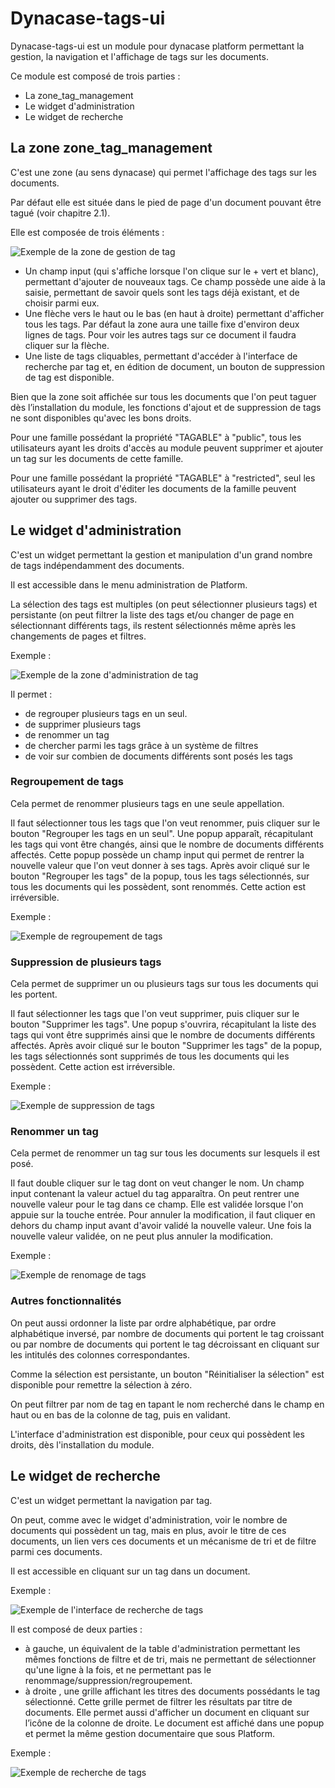 # Dynacase-tags-ui

Dynacase-tags-ui est un module pour dynacase platform permettant la gestion, la navigation et l'affichage de tags sur les documents.

Ce module est composé de trois parties :

* La zone_tag_management
* Le widget d'administration
* Le widget de recherche

## La zone zone_tag_management

C'est une zone (au sens dynacase) qui permet l'affichage des tags sur les documents.

Par défaut elle est située dans le pied de page d'un document pouvant être tagué (voir chapitre 2.1).

Elle est composée de trois éléments :

![ Exemple de la zone de gestion de tag ](zone_tag_management.png)

* Un champ input (qui s'affiche lorsque l'on clique sur le + vert et blanc), permettant d'ajouter de nouveaux tags. Ce champ possède une aide à la saisie, permettant de savoir quels sont les tags déjà existant, et de choisir parmi eux.
* Une flèche vers le haut ou le bas (en haut à droite) permettant d'afficher tous les tags. Par défaut la zone aura une taille fixe d'environ deux lignes de tags. Pour voir les autres tags sur ce document il faudra cliquer sur la flèche.
* Une liste de tags cliquables, permettant d'accéder à l'interface de recherche par tag et, en édition de document, un bouton de suppression de tag est disponible.

Bien que la zone soit affichée sur tous les documents que l'on peut taguer dès l’installation du module, les fonctions d'ajout et de suppression de tags ne sont disponibles qu'avec les bons droits.

Pour une famille possédant la propriété "TAGABLE" à "public", tous les utilisateurs ayant les droits d'accès au module peuvent supprimer et ajouter un tag sur les documents de cette famille.

Pour une famille possédant la propriété "TAGABLE" à "restricted", seul les utilisateurs ayant le droit d'éditer les documents de la famille peuvent ajouter ou supprimer des tags.

## Le widget d'administration

C'est un widget permettant la gestion et manipulation d'un grand nombre de tags indépendamment des documents.

Il est accessible dans le menu administration de Platform.

La sélection des tags est multiples (on peut sélectionner plusieurs tags) et persistante (on peut filtrer la liste des tags et/ou changer de page en sélectionnant différents tags, ils restent sélectionnés même après les changements de pages et filtres.

Exemple :

![ Exemple de la zone d'administration de tag ](admin_tag.png)

Il permet :

* de regrouper plusieurs tags en un seul.
* de supprimer plusieurs tags
* de renommer un tag
* de chercher parmi les tags grâce à un système de filtres
* de voir sur combien de documents différents sont posés les tags

### Regroupement de tags

Cela permet de renommer plusieurs tags en une seule appellation.

Il faut sélectionner tous les tags que l'on veut renommer, puis cliquer sur le bouton "Regrouper les tags en un seul".
Une popup apparaît, récapitulant les tags qui vont être changés, ainsi que le nombre de documents différents affectés.
Cette popup possède un champ input qui permet de rentrer la nouvelle valeur que l'on veut donner à ses tags.
Après avoir cliqué sur le bouton "Regrouper les tags" de la popup, tous les tags sélectionnés, sur tous les documents qui les possèdent, sont renommés.
Cette action est irréversible.

Exemple :

![ Exemple de regroupement de tags ](admin_tag_regroup.png)

### Suppression de plusieurs tags

Cela permet de supprimer un ou plusieurs tags sur tous les documents qui les portent.

Il faut sélectionner les tags que l'on veut supprimer, puis cliquer sur le bouton "Supprimer les tags".
Une popup s'ouvrira, récapitulant la liste des tags qui vont être supprimés ainsi que le nombre de documents différents affectés.
Après avoir cliqué sur le bouton "Supprimer les tags" de la popup, les tags sélectionnés sont supprimés de tous les documents qui les possèdent.
Cette action est irréversible.

Exemple :

![ Exemple de suppression de tags ](admin_tag_delete.png)

### Renommer un tag

Cela permet de renommer un tag sur tous les documents sur lesquels il est posé.

Il faut double cliquer sur le tag dont on veut changer le nom.
Un champ input contenant la valeur actuel du tag apparaîtra.
On peut rentrer une nouvelle valeur pour le tag dans ce champ.
Elle est validée lorsque l'on appuie sur la touche entrée.
Pour annuler la modification, il faut cliquer en dehors du champ input avant d'avoir validé la nouvelle valeur.
Une fois la nouvelle valeur validée, on ne peut plus annuler la modification.

Exemple :

![ Exemple de renomage de tags ](admin_tag_rename.png)

### Autres fonctionnalités

On peut aussi ordonner la liste par ordre alphabétique, par ordre alphabétique inversé, par nombre de documents qui portent le tag croissant ou par nombre de documents qui portent le tag décroissant en cliquant sur les intitulés des colonnes correspondantes.

Comme la sélection est persistante, un bouton "Réinitialiser la sélection" est disponible pour remettre la sélection à zéro.

On peut filtrer par nom de tag en tapant le nom recherché dans le champ en haut ou en bas de la colonne de tag, puis en validant.

L'interface d'administration est disponible, pour ceux qui possèdent les droits, dès l'installation du module.

## Le widget de recherche

C'est un widget permettant la navigation par tag.

On peut, comme avec le widget d'administration, voir le nombre de documents qui possèdent un tag, mais en plus, avoir le titre de ces documents, un lien vers ces documents et un mécanisme de tri et de filtre parmi ces documents.

Il est accessible en cliquant sur un tag dans un document.


Exemple :

![ Exemple de l'interface de recherche de tags ](search_tag.png)


Il est composé de deux parties :

* à gauche, un équivalent de la table d'administration permettant les mêmes fonctions de filtre et de tri, mais ne permettant de sélectionner qu'une ligne à la fois, et ne permettant pas le renommage/suppression/regroupement.
* à droite , une grille affichant les titres des documents possédants le tag sélectionné. Cette grille permet de filtrer les résultats par titre de documents. Elle permet aussi d'afficher un document en cliquant sur l’icône de la colonne de droite. Le document est affiché dans une popup et permet la même gestion documentaire que sous Platform.


Exemple :

![ Exemple de recherche de tags ](search_tag_exemple.png)
